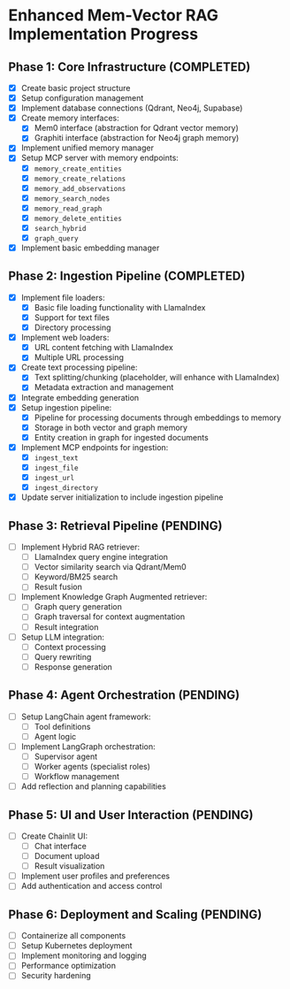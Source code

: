 # Enhanced Mem-Vector RAG Implementation Progress

## Phase 1: Core Infrastructure (COMPLETED)

- [x] Create basic project structure
- [x] Setup configuration management
- [x] Implement database connections (Qdrant, Neo4j, Supabase)
- [x] Create memory interfaces:
  - [x] Mem0 interface (abstraction for Qdrant vector memory)
  - [x] Graphiti interface (abstraction for Neo4j graph memory)
- [x] Implement unified memory manager
- [x] Setup MCP server with memory endpoints:
  - [x] `memory_create_entities`
  - [x] `memory_create_relations`
  - [x] `memory_add_observations`
  - [x] `memory_search_nodes`
  - [x] `memory_read_graph`
  - [x] `memory_delete_entities`
  - [x] `search_hybrid`
  - [x] `graph_query`
- [x] Implement basic embedding manager

## Phase 2: Ingestion Pipeline (COMPLETED)

- [x] Implement file loaders:
  - [x] Basic file loading functionality with LlamaIndex
  - [x] Support for text files
  - [x] Directory processing
- [x] Implement web loaders:
  - [x] URL content fetching with LlamaIndex
  - [x] Multiple URL processing
- [x] Create text processing pipeline:
  - [x] Text splitting/chunking (placeholder, will enhance with LlamaIndex)
  - [x] Metadata extraction and management
- [x] Integrate embedding generation
- [x] Setup ingestion pipeline:
  - [x] Pipeline for processing documents through embeddings to memory
  - [x] Storage in both vector and graph memory
  - [x] Entity creation in graph for ingested documents
- [x] Implement MCP endpoints for ingestion:
  - [x] `ingest_text`
  - [x] `ingest_file`
  - [x] `ingest_url`
  - [x] `ingest_directory`
- [x] Update server initialization to include ingestion pipeline

## Phase 3: Retrieval Pipeline (PENDING)

- [ ] Implement Hybrid RAG retriever:
  - [ ] LlamaIndex query engine integration
  - [ ] Vector similarity search via Qdrant/Mem0
  - [ ] Keyword/BM25 search
  - [ ] Result fusion
- [ ] Implement Knowledge Graph Augmented retriever:
  - [ ] Graph query generation
  - [ ] Graph traversal for context augmentation
  - [ ] Result integration
- [ ] Setup LLM integration:
  - [ ] Context processing
  - [ ] Query rewriting
  - [ ] Response generation

## Phase 4: Agent Orchestration (PENDING)

- [ ] Setup LangChain agent framework:
  - [ ] Tool definitions
  - [ ] Agent logic
- [ ] Implement LangGraph orchestration:
  - [ ] Supervisor agent
  - [ ] Worker agents (specialist roles)
  - [ ] Workflow management
- [ ] Add reflection and planning capabilities

## Phase 5: UI and User Interaction (PENDING)

- [ ] Create Chainlit UI:
  - [ ] Chat interface
  - [ ] Document upload
  - [ ] Result visualization
- [ ] Implement user profiles and preferences
- [ ] Add authentication and access control

## Phase 6: Deployment and Scaling (PENDING)

- [ ] Containerize all components
- [ ] Setup Kubernetes deployment
- [ ] Implement monitoring and logging
- [ ] Performance optimization
- [ ] Security hardening